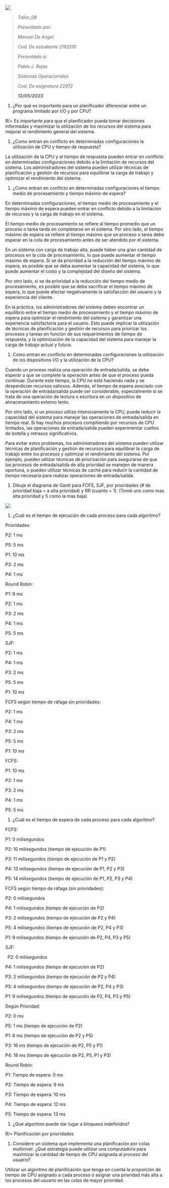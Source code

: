 ﻿![](Aspose.Words.4204f36e-daba-493c-9b01-c8b878b74c9c.001.png)
> *Taller\_08*
>
> *Presentado por:*
>
> *Manuel De Angel*
>
> *Cod. De estudiante 2192510*
>
> *Presentado a:*
>
> *Pablo J. Rojas* 
>
> *Sistemas Operacionales*
>
> *Cod. De asignatura 22972*
>
> ***13/05/2023***


1. ¿Por qué es importante para un planificador diferenciar entre un programa limitado por I/O y por CPU?

R/= Es importante para que el planificador pueda tomar decisiones informadas y maximizar la utilización de los recursos del sistema para mejorar el rendimiento general del sistema.

1. ¿Como entran en conflicto en determinadas configuraciones la utilización de CPU y tiempo de respuesta?

La utilización de la CPU y el tiempo de respuesta pueden entrar en conflicto en determinadas configuraciones debido a la limitación de recursos del sistema. Los administradores del sistema pueden utilizar técnicas de planificación y gestión de recursos para equilibrar la carga de trabajo y optimizar el rendimiento del sistema.

1. ¿Como entran en conflicto en determinadas configuraciones el tiempo medio de procesamiento y tiempo máximo de espera?

En determinadas configuraciones, el tiempo medio de procesamiento y el tiempo máximo de espera pueden entrar en conflicto debido a la limitación de recursos y la carga de trabajo en el sistema.

El tiempo medio de procesamiento se refiere al tiempo promedio que un proceso o tarea tarda en completarse en el sistema. Por otro lado, el tiempo máximo de espera se refiere al tiempo máximo que un proceso o tarea debe esperar en la cola de procesamiento antes de ser atendido por el sistema.

En un sistema con carga de trabajo alta, puede haber una gran cantidad de procesos en la cola de procesamiento, lo que puede aumentar el tiempo máximo de espera. Si se da prioridad a la reducción del tiempo máximo de espera, es posible que se deba aumentar la capacidad del sistema, lo que puede aumentar el costo y la complejidad del diseño del sistema.

Por otro lado, si se da prioridad a la reducción del tiempo medio de procesamiento, es posible que se deba sacrificar el tiempo máximo de espera, lo que puede afectar negativamente la satisfacción del usuario y la experiencia del cliente.

En la práctica, los administradores del sistema deben encontrar un equilibrio entre el tiempo medio de procesamiento y el tiempo máximo de espera para optimizar el rendimiento del sistema y garantizar una experiencia satisfactoria para el usuario. Esto puede implicar la utilización de técnicas de planificación y gestión de recursos para priorizar los procesos y tareas en función de sus requerimientos de tiempo de respuesta, y la optimización de la capacidad del sistema para manejar la carga de trabajo actual y futura.

1. Como entran en conflicto en determinadas configuraciones la utilización de los dispositivos I/O y la utilización de la CPU? 

Cuando un proceso realiza una operación de entrada/salida, se debe esperar a que se complete la operación antes de que el proceso pueda continuar. Durante este tiempo, la CPU no está haciendo nada y se desperdician recursos valiosos. Además, el tiempo de espera asociado con la operación de entrada/salida puede ser considerable, especialmente si se trata de una operación de lectura o escritura en un dispositivo de almacenamiento externo lento.

Por otro lado, si un proceso utiliza intensivamente la CPU, puede reducir la capacidad del sistema para manejar las operaciones de entrada/salida en tiempo real. Si hay muchos procesos compitiendo por recursos de CPU limitados, las operaciones de entrada/salida pueden experimentar cuellos de botella y retrasos significativos.

Para evitar estos problemas, los administradores del sistema pueden utilizar técnicas de planificación y gestión de recursos para equilibrar la carga de trabajo entre los procesos y optimizar el rendimiento del sistema. Por ejemplo, pueden utilizar técnicas de priorización para asegurarse de que los procesos de entrada/salida de alta prioridad se manejen de manera oportuna, o pueden utilizar técnicas de caché para reducir la cantidad de tiempo necesaria para realizar operaciones de entrada/salida.

1. Dibuje el diagrama de Gantt para FCFS, SJF, por prioridades (# de prioridad baja = a alta prioridad) y RR (cuanto = 1). (Tomé uno como mas alta prioridad y 5 como la mas baja)

![](Aspose.Words.4204f36e-daba-493c-9b01-c8b878b74c9c.002.png)

1. ¿Cuál es el tiempo de ejecución de cada proceso para cada algoritmo?

Prioridades:

P2: 1 ms

P5: 5 ms

P1: 10 ms

P3: 2 ms

P4: 1 ms

Round Robin:

P1: 9 ms

P2: 1 ms

P3: 2 ms

P4: 1 ms

P5: 5 ms

SJF:

P2: 1 ms

P4: 1 ms

P3: 2 ms

P5: 5 ms

P1: 10 ms

FCFS según tiempo de ráfaga sin prioridades:

P2: 1 ms

P4: 1 ms

P3: 2 ms

P5: 5 ms

P1: 10 ms

FCFS:

P1: 10 ms

P2: 1 ms

P3: 2 ms

P4: 1 ms

P5: 5 ms

1. ¿Cuál es el tiempo de espera de cada proceso para cada algoritmo?

FCFS: 

P1: 0 milisegundos

P2: 10 milisegundos (tiempo de ejecución de P1)

P3: 11 milisegundos (tiempo de ejecución de P1 y P2)

P4: 13 milisegundos (tiempo de ejecución de P1, P2 y P3)

P5: 14 milisegundos (tiempo de ejecución de P1, P2, P3 y P4)

FCFS según tiempo de ráfaga (sin prioridades): 

P2: 0 milisegundos

P4: 1 milisegundos (tiempo de ejecución de P2)

P3: 2 milisegundos (tiempo de ejecución de P2 y P4)

P5: 4 milisegundos (tiempo de ejecución de P2, P4 y P3)

P1: 9 milisegundos (tiempo de ejecución de P2, P4, P3 y P5)

SJF:

` `P2: 0 milisegundos

P4: 1 milisegundos (tiempo de ejecución de P2)

P3: 2 milisegundos (tiempo de ejecución de P2 y P4)

P5: 4 milisegundos (tiempo de ejecución de P2, P4 y P3)

P1: 9 milisegundos (tiempo de ejecución de P2, P4, P3 y P5)

Según Prioridad:

P2: 0 ms

P5: 1 ms (tiempo de ejecución de P2)

P1: 6 ms (tiempo de ejecución de P2 y P5)

P3: 16 ms (tiempo de ejecución de P2, P5 y P1)

P4: 18 ms (tiempo de ejecución de P2, P5, P1 y P3)

Round Robin: 

P1:  Tiempo de espera: 0 ms

P2: Tiempo de espera: 9 ms

P3: Tiempo de espera: 10 ms

P4: Tiempo de espera: 12 ms

P5: Tiempo de espera: 13 ms

1. ¿Qué algoritmo puede dar lugar a bloqueos indefinidos?

R/= Planificación por prioridades

1. Considere un sistema que implementa una planificación por colas multinivel. ¿Qué estrategia puede utilizar una computadora para maximizar la cantidad de tiempo de CPU asignada al proceso del usuario?

Utilizar un algoritmo de planificación que tenga en cuenta la proporción de tiempo de CPU asignado a cada proceso ó asignar una prioridad más alta a los procesos del usuario en las colas de mayor prioridad.






